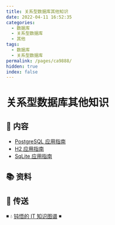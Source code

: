 ```yaml
---
title: 关系型数据库其他知识
date: 2022-04-11 16:52:35
categories:
  - 数据库
  - 关系型数据库
  - 其他
tags:
  - 数据库
  - 关系型数据库
permalink: /pages/ca9888/
hidden: true
index: false
---
```


# 关系型数据库其他知识

## 📖 内容

- [PostgreSQL 应用指南](01.PostgreSQL.md)
- [H2 应用指南](02.H2.md)
- [SqLite 应用指南](03.Sqlite.md)

## 📚 资料

## 🚪 传送

◾ 💧 [钝悟的 IT 知识图谱](https://dunwu.github.io/waterdrop/) ◾